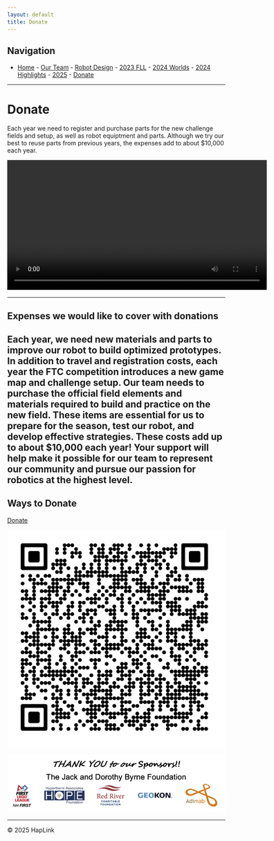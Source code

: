 ```yaml
---
layout: default
title: Donate
---
```

## Navigation

- [Home](index.md) - [Our Team](our-team/index.md) - [Robot Design](happy-haptic-doctors-robot-design/index.md) - [2023 FLL](2023-fll/index.md) - [2024 Worlds](2024-worlds/index.md) - [2024 Highlights](2024/index.md) - [2025](2025/index.md) - [Donate](donate/index.md)

---

# Donate

Each year we need to register and purchase parts for the new challenge fields and setup, as well as robot equiptment and parts. Although we try our best to reuse parts from previous years, the expenses add to about $10,000 each year.

<video controls width="600">
  <source src="../wp-content/uploads/2024/01/202401271454.mp4" type="video/mp4">
  Your browser does not support the video tag.
</video>

---

## Expenses we would like to cover with donations

Each year, we need new materials and parts to improve our robot to build optimized prototypes. In addition to travel and registration costs, each year the FTC competition introduces a new game map and challenge setup. Our team needs to purchase the official field elements and materials required to build and practice on the new field. These items are essential for us to prepare for the season, test our robot, and develop effective strategies. These costs add up to about $10,000 each year! Your support will help make it possible for our team to represent our community and pursue our passion for robotics at the highest level.
---

## Ways to Donate

[Donate](https://hcb.hackclub.com/donations/start/fll-challenge-team-61434)

![QR Code](../wp-content/uploads/2024/03/qr_code_5.jpg)

![Sponsors](../wp-content/uploads/2024/04/Sponsors.jpg)

---

© 2025 HapLink